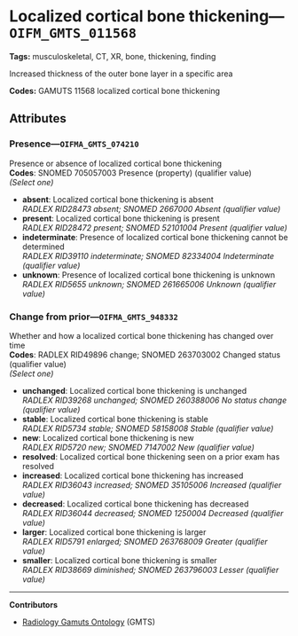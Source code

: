 # Localized cortical bone thickening—`OIFM_GMTS_011568`

**Tags:** musculoskeletal, CT, XR, bone, thickening, finding

Increased thickness of the outer bone layer in a specific area

**Codes:** GAMUTS 11568 localized cortical bone thickening

## Attributes

### Presence—`OIFMA_GMTS_074210`

Presence or absence of localized cortical bone thickening  
**Codes**: SNOMED 705057003 Presence (property) (qualifier value)  
*(Select one)*

- **absent**: Localized cortical bone thickening is absent  
_RADLEX RID28473 absent; SNOMED 2667000 Absent (qualifier value)_
- **present**: Localized cortical bone thickening is present  
_RADLEX RID28472 present; SNOMED 52101004 Present (qualifier value)_
- **indeterminate**: Presence of localized cortical bone thickening cannot be determined  
_RADLEX RID39110 indeterminate; SNOMED 82334004 Indeterminate (qualifier value)_
- **unknown**: Presence of localized cortical bone thickening is unknown  
_RADLEX RID5655 unknown; SNOMED 261665006 Unknown (qualifier value)_

### Change from prior—`OIFMA_GMTS_948332`

Whether and how a localized cortical bone thickening has changed over time  
**Codes**: RADLEX RID49896 change; SNOMED 263703002 Changed status (qualifier value)  
*(Select one)*

- **unchanged**: Localized cortical bone thickening is unchanged  
_RADLEX RID39268 unchanged; SNOMED 260388006 No status change (qualifier value)_
- **stable**: Localized cortical bone thickening is stable  
_RADLEX RID5734 stable; SNOMED 58158008 Stable (qualifier value)_
- **new**: Localized cortical bone thickening is new  
_RADLEX RID5720 new; SNOMED 7147002 New (qualifier value)_
- **resolved**: Localized cortical bone thickening seen on a prior exam has resolved  
- **increased**: Localized cortical bone thickening has increased  
_RADLEX RID36043 increased; SNOMED 35105006 Increased (qualifier value)_
- **decreased**: Localized cortical bone thickening has decreased  
_RADLEX RID36044 decreased; SNOMED 1250004 Decreased (qualifier value)_
- **larger**: Localized cortical bone thickening is larger  
_RADLEX RID5791 enlarged; SNOMED 263768009 Greater (qualifier value)_
- **smaller**: Localized cortical bone thickening is smaller  
_RADLEX RID38669 diminished; SNOMED 263796003 Lesser (qualifier value)_

---

**Contributors**

- [Radiology Gamuts Ontology](https://gamuts.net/) (GMTS)